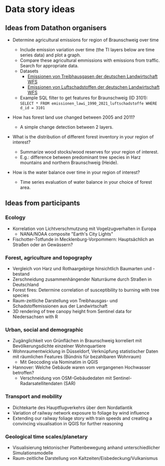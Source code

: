 # Data story ideas

## Ideas from Datathon organisers

- Determine agricultural emissions for region of Braunschweig over time
  - Include emission variation over time (the TI layers below are time series data) and plot a graph.
  - Compare these agricultural emmissions with emissions from traffic. Search for appropriate data.
  - Datasets
    + [Emissionen von Treibhausgasen der deutschen Landwirtschaft WFS](https://atlas.thuenen.de/layers/geonode_data_ingest:geonode:emissionen_lawi_1990_2021_thg)
    + [Emissionen von Luftschadstoffen der deutschen Landwirtschaft WFS](https://atlas.thuenen.de/layers/geonode_data_ingest:geonode:emissionen_lawi_1990_2021_luftschadstoffe)
  - Example SQL filter to get features for Braunschweig (ID 3101):  
`SELECT * FROM emissionen_lawi_1990_2021_luftschadstoffe WHERE d_id = 3101`

- How has forest land use changed between 2005 and 2011?
  - A simple change detection between 2 layers.

- What is the distribution of different forest inventory in your region of interest?
  - Summarize wood stocks/wood reserves for your region of interest.
  - E.g.: difference between predominant tree species in Harz mountains and northern Braunschweig (Heide).

- How is the water balance over time in your region of interest?
  - Time series evaluation of water balance in your choice of forest area.

## Ideas from participants

### Ecology

- Korrelation von Lichtverschmutzung mit Vogelzugverhalten in Europa
  - NANA/NOAA composite "Earth's City Lights"
- Fischotter-Totfunde in Mecklenburg-Vorpommern: Hauptsächlich an Straßen oder an Gewässern?

### Forest, agriculture and topography

- Vergleich von Harz und Rothaargebirge hinsichtlich Baumarten und -bestand
- Zerschneidung zusammenhängender Naturräume durch Straßen in Deutschland
- Forest fires: Determine correlation of susceptibility to burning with tree species
- Raum-zeitliche Darstellung von Treibhausgas- und Schadstoffemissionen aus der Landwirtschaft
- 3D rendering of tree canopy height from Sentinel data for Niedersachsen with R 

### Urban, social and demographic

- Zugänglichkeit von Grünflächen in Braunschweig korreliert mit Bevölkerungsdichte einzelner Wohnquartiere
- Wohnraumentwicklung in Düsseldorf, Verknüpfung statistischer Daten mit räumlichen Features (Bündnis für bezahlbaren Wohnraum)
  - Mit Geocoding via Nominatim in QGIS
- Hannover: Welche Gebäude waren vom vergangenen Hochwasser betroffen?
  - Verschneidung von OSM-Gebäudedaten mit Sentinel-Radarsatellitendaten (SAR)

### Transport and mobility

- Dichtekarte des Hauptflugverkehrs über dem Nordatlantik
- Variation of railway network exposure to foliage by wind influence
- Extending our railway foliage story with train speeds and creating a convincing visualisation in QGIS for further reasoning

### Geological time scales/planetary

- Visualisierung tektonischer Plattenbewegung anhand unterschiedlicher Simulationsmodelle
- Raum-zeitliche Darstellung von Kaltzeiten/Eisbedeckung/Vulkanismus
